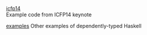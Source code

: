 [icfp14](icfp14/)   
    Example code from ICFP14 keynote

[examples](examples/)
    Other examples of dependently-typed Haskell